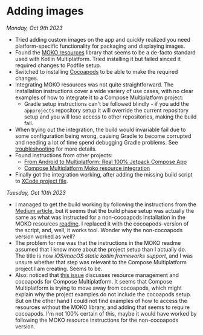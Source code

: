 # Adding images

_Monday, Oct 9th 2023_

- Tried adding custom images on the app and quickly realized you need
  platform-specific functionality for packaging and displaying images.
- Found the [MOKO resources](https://github.com/icerockdev/moko-resources)
  library that seems to be a de-facto standard used with Kotlin
  Multiplatform. Tried installing it but failed sinced it required
  changes to Podfile setup.
- Switched to installing [Cocoapods](./Cocoapods.md) to be able to
  make the required changes.
- Integrating MOKO resources was not quite straightforward. The
  installation instructions cover a wide variery of use cases, with
  no clear examples of how to integrate it to a Compose Multiplatform
  project:
  - Gradle setup instructions can't be followed blindly - if you 
    add the `appprojects` repository setup it will override the current
    repository setup and you will lose access to other repositories,
    making the build fail.
- When trying out the integration, the build would invariable fail due
  to some configuration being wrong, causing Gradle to become corrupted
  and needing a lot of time spend debugging Gradle problems. See
  [troubleshooting](./Troubleshooting.md) for more details.
- Found instructions from other projects:
  - [From Android to Multiplatform: Real 100% Jetpack Compose App](https://markonovakovic.medium.com/from-android-to-multiplatform-real-100-jetpack-compose-app-part-1-resources-a5db60f1ed73)
  - [Compose Multiplatform Moko resource integration](https://medium.com/@boobalaninfo/article-1-compose-multiplatform-moko-resource-integration-dbccbf19aab7)
- Finally got the integration working, after adding the missing build
  script to [XCode project file](../iosApp/iosApp.xcodeproj/project.pbxproj).

_Tuesday, Oct 10th 2023_

- I managed to get the build working by following the instructions from
  the [Medium article](https://medium.com/@boobalaninfo/article-1-compose-multiplatform-moko-resource-integration-dbccbf19aab7),
  but it seems that the build phase setup was actually the same as what
  was instructed for a non-cocoapods installation in the
  MOKO resources [readme](https://github.com/icerockdev/moko-resources#without-orgjetbrainskotlinnativecocoapods).
  I replaced it with the cocoapods-version of the script, and, well, it
  works tool. Wonder why the non-cocoapods version worked as well?
- The problem for me was that the instructions in the MOKO readme
  assumed that I know more about the project setup than I actually do.
  The title is now _iOS/macOS static kotlin frameworks support_,
  and I was unsure whether that step was relevant to the Compose
  Multiplatform project I am creating. Seems to be.  
- Also: noticed that [this issue](https://github.com/JetBrains/compose-multiplatform/issues/3553)
  discusses resource management and cocoapods for Compose Multiplatform.
  It seems that Compose Multiplatform is trying to move away from
  cocoapods, which might explain why the project examples do not
  include the cocoapods setup. But on the other hand I could not find
  examples of how to access the resources without the MOKO library,
  and adding that seems to require cocoapods. I'm not 100% certain of
  this, maybe it would have worked by following the MOKO resource
  instructions for the non-cocoapods version.

